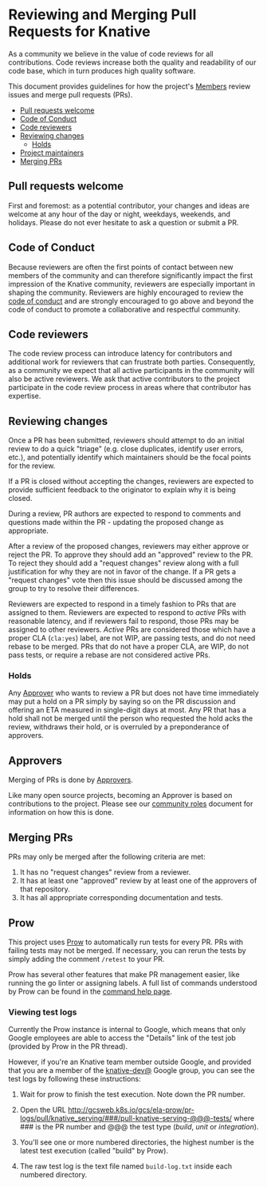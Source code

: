 # Reviewing and Merging Pull Requests for Knative

As a community we believe in the value of code reviews for all contributions.
Code reviews increase both the quality and readability of our code base, which
in turn produces high quality software.

This document provides guidelines for how the project's
[Members](ROLES.md#member) review issues and merge pull requests (PRs).

*   [Pull requests welcome](#pull-requests-welcome)
*   [Code of Conduct](#code-of-conduct)
*   [Code reviewers](#code-reviewers)
*   [Reviewing changes](#reviewing-changes)
    *   [Holds](#holds)
*   [Project maintainers](#project-maintainers)
*   [Merging PRs](#merging-prs)

## Pull requests welcome

First and foremost: as a potential contributor, your changes and ideas are
welcome at any hour of the day or night, weekdays, weekends, and holidays.
Please do not ever hesitate to ask a question or submit a PR.

## Code of Conduct

Because reviewers are often the first points of contact between new members of
the community and can therefore significantly impact the first impression of the
Knative community, reviewers are especially important in shaping the community.
Reviewers are highly encouraged to review the [code of
conduct](CODE-OF-CONDUCT.md) and are strongly encouraged to go above and beyond
the code of conduct to promote a collaborative and respectful community.

## Code reviewers

The code review process can introduce latency for contributors and additional
work for reviewers that can frustrate both parties. Consequently, as a community
we expect that all active participants in the community will also be active
reviewers. We ask that active contributors to the project participate in the
code review process in areas where that contributor has expertise.

## Reviewing changes

Once a PR has been submitted, reviewers should attempt to do an initial review
to do a quick "triage" (e.g. close duplicates, identify user errors, etc.), and
potentially identify which maintainers should be the focal points for the
review.

If a PR is closed without accepting the changes, reviewers are expected to
provide sufficient feedback to the originator to explain why it is being closed.

During a review, PR authors are expected to respond to comments and questions
made within the PR - updating the proposed change as appropriate.

After a review of the proposed changes, reviewers may either approve or reject
the PR. To approve they should add an "approved" review to the PR. To reject
they should add a "request changes" review along with a full justification for
why they are not in favor of the change. If a PR gets a "request changes" vote
then this issue should be discussed among the group to try to resolve their
differences.

Reviewers are expected to respond in a timely fashion to PRs that are assigned
to them. Reviewers are expected to respond to *active* PRs with reasonable
latency, and if reviewers fail to respond, those PRs may be assigned to other
reviewers. *Active* PRs are considered those which have a proper CLA (`cla:yes`)
label, are not WIP, are passing tests, and do not need rebase to be merged. PRs
that do not have a proper CLA, are WIP, do not pass tests, or require a rebase
are not considered active PRs.

### Holds

Any [Approver](ROLES.md#approver) who wants to review a PR but does not have
time immediately may put a hold on a PR simply by saying so on the PR discussion
and offering an ETA measured in single-digit days at most. Any PR that has a
hold shall not be merged until the person who requested the hold acks the
review, withdraws their hold, or is overruled by a preponderance of approvers.

## Approvers

Merging of PRs is done by [Approvers](ROLES.md#approver).

Like many open source projects, becoming an Approver is based on contributions
to the project. Please see our [community roles](ROLES.md) document for
information on how this is done.

## Merging PRs

PRs may only be merged after the following criteria are met:

1.  It has no "request changes" review from a reviewer.
1.  It has at least one "approved" review by at least one of the approvers of
    that repository.
1.  It has all appropriate corresponding documentation and tests.

## Prow

This project uses
[Prow](https://github.com/kubernetes/test-infra/tree/master/prow) to
automatically run tests for every PR. PRs with failing tests may not be merged.
If necessary, you can rerun the tests by simply adding the comment `/retest` to
your PR.

Prow has several other features that make PR management easier, like running the
go linter or assigning labels. A full list of commands understood by Prow can be
found in the [command help
page](https://prow-internal.gcpnode.com/command-help?repo=knative%2Fknative).

### Viewing test logs

Currently the Prow instance is internal to Google, which means that only Google
employees are able to access the "Details" link of the test job (provided by
Prow in the PR thread).

However, if you're an Knative team member outside Google, and provided that you
are a member of the [knative-dev@](https://groups.google.com/forum/#!forum/knative-dev)
Google group, you can see the test logs by following these instructions:

1. Wait for prow to finish the test execution. Note down the PR number.

2. Open the URL http://gcsweb.k8s.io/gcs/ela-prow/pr-logs/pull/knative_serving/###/pull-knative-serving-@@@-tests/
where ### is the PR number and @@@ the test type (_build_, _unit_ or _integration_).

3. You'll see one or more numbered directories, the highest number is the latest
test execution (called "build" by Prow).

4. The raw test log is the text file named `build-log.txt` inside each numbered
directory.
